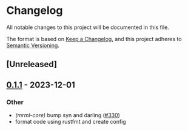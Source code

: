 # Changelog
All notable changes to this project will be documented in this file.

The format is based on [Keep a Changelog](https://keepachangelog.com/en/1.0.0/),
and this project adheres to [Semantic Versioning](https://semver.org/spec/v2.0.0.html).

## [Unreleased]

## [0.1.1](https://github.com/jdrouet/mrml/compare/mrml-common-macros-v0.1.0...mrml-common-macros-v0.1.1) - 2023-12-01

### Other
- *(mrml-core)* bump syn and darling ([#330](https://github.com/jdrouet/mrml/pull/330))
- format code using rustfmt and create config
